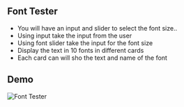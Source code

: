 ## Font Tester

- You will have an input and slider to select the font size..
- Using input take the input from the user
- Using font slider take the input for the font size
- Display the text in 10 fonts in different cards
- Each card can will sho the text and name of the font

## Demo

![Font Tester](./assets/choose-font.gif)
